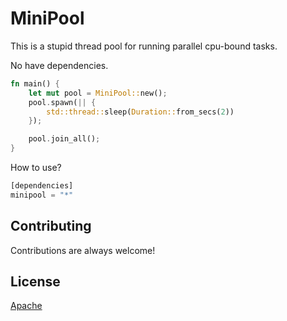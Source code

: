 
# MiniPool


This is a stupid thread pool for running parallel cpu-bound tasks.

No have dependencies.

```rust
fn main() {
    let mut pool = MiniPool::new();
    pool.spawn(|| {
        std::thread::sleep(Duration::from_secs(2))
    });

    pool.join_all();
}
```

How to use?
```rust
[dependencies]
minipool = "*"
```


## Contributing

Contributions are always welcome!


## License

[Apache](https://choosealicense.com/licenses/apache/)

